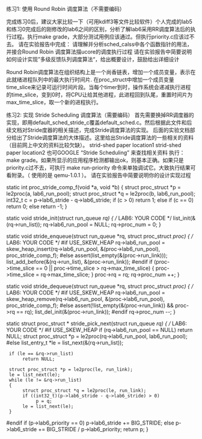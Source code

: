 ﻿练习1: 使用 Round Robin 调度算法（不需要编码）

完成练习0后，建议大家比较一下（可用kdiff3等文件比较软件）个人完成的lab5和练习0完成后的刚修改的lab6之间的区别，分析了解lab6采用RR调度算法后的执行过程。执行make grade，大部分测试用例应该通过。但执行priority.c应该过不去。
请在实验报告中完成：
请理解并分析sched_calss中各个函数指针的用法，并接合Round Robin 调度算法描ucore的调度执行过程
请在实验报告中简要说明如何设计实现”多级反馈队列调度算法“，给出概要设计，鼓励给出详细设计

Round Robin调度算法在组织结构上是一个尚香链表，增加一个成员变量，表示在此就绪进程队列中的最大执行时间片.
在proc_struct中增加一个成员变量time_slice来记录可运行时间片段。当每个timer到时，操作系统会递减执行进程的time_slice，变到0时，将CPU让给其他进程，此进程回到队尾，重置时间片为max_time_slice，取一个新的进程执行。

练习2: 实现 Stride Scheduling 调度算法（需要编码）
首先需要换掉RR调度器的实现，即用default_sched_stride_c覆盖default_sched.c。然后根据此文件和后续文档对Stride度器的相关描述，完成Stride调度算法的实现。
后面的实验文档部分给出了Stride调度算法的大体描述。这里给出Stride调度算法的一些相关的资料（目前网上中文的资料比较欠缺）。
strid-shed paper location1
strid-shed paper location2
也可GOOGLE “Stride Scheduling” 来查找相关资料
执行：make grade。如果所显示的应用程序检测都输出ok，则基本正确。如果只是priority.c过不去，可执行 make run-priority 命令来单独调试它。大致执行结果可看附录。（ 使用的是 qemu-1.0.1 ）。
请在实验报告中简要说明你的设计实现过程

static int
proc_stride_comp_f(void *a, void *b)
{
     struct proc_struct *p = le2proc(a, lab6_run_pool);
     struct proc_struct *q = le2proc(b, lab6_run_pool);
     int32_t c = p->lab6_stride - q->lab6_stride;
     if (c > 0) return 1;
     else if (c == 0) return 0;
     else return -1;
}


static void
stride_init(struct run_queue *rq) {
     /* LAB6: YOUR CODE */
     list_init(&(rq->run_list));
     rq->lab6_run_pool = NULL;
     rq->proc_num = 0;
}


static void
stride_enqueue(struct run_queue *rq, struct proc_struct *proc) {
     /* LAB6: YOUR CODE */
#if USE_SKEW_HEAP
     rq->lab6_run_pool =
          skew_heap_insert(rq->lab6_run_pool, &(proc->lab6_run_pool), proc_stride_comp_f);
#else
     assert(list_empty(&(proc->run_link)));
     list_add_before(&(rq->run_list), &(proc->run_link));
#endif
     if (proc->time_slice == 0 || proc->time_slice > rq->max_time_slice) {
          proc->time_slice = rq->max_time_slice;
     }
     proc->rq = rq;
     rq->proc_num ++;
}


static void
stride_dequeue(struct run_queue *rq, struct proc_struct *proc) {
     /* LAB6: YOUR CODE */
#if USE_SKEW_HEAP
     rq->lab6_run_pool =
          skew_heap_remove(rq->lab6_run_pool, &(proc->lab6_run_pool), proc_stride_comp_f);
#else
     assert(!list_empty(&(proc->run_link)) && proc->rq == rq);
     list_del_init(&(proc->run_link));
#endif
     rq->proc_num --;
}

static struct proc_struct *
stride_pick_next(struct run_queue *rq) {
     /* LAB6: YOUR CODE */
#if USE_SKEW_HEAP
     if (rq->lab6_run_pool == NULL) return NULL;
     struct proc_struct *p = le2proc(rq->lab6_run_pool, lab6_run_pool);
#else
     list_entry_t *le = list_next(&(rq->run_list));

     if (le == &rq->run_list)
          return NULL;
     
     struct proc_struct *p = le2proc(le, run_link);
     le = list_next(le);
     while (le != &rq->run_list)
     {
          struct proc_struct *q = le2proc(le, run_link);
          if ((int32_t)(p->lab6_stride - q->lab6_stride) > 0)
               p = q;
          le = list_next(le);
     }
#endif
     if (p->lab6_priority == 0)
          p->lab6_stride += BIG_STRIDE;
     else p->lab6_stride += BIG_STRIDE / p->lab6_priority;
     return p;
}

